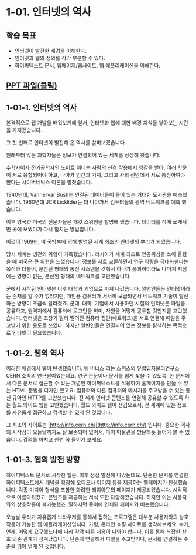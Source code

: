 # 1-01. 인터넷의 역사

## 학습 목표

- 인터넷이 발전한 배경을 이해한다.
- 인터넷과 웹의 정의를 각각 부분할 수 있다.
- 하이퍼텍스트 문서, 웹페이지/웹사이트, 웹 애플리케이션을 이해한다.

## [PPT 파일(클릭)](./ppt/ch01-01.pdf)

## 1-01-1. 인터넷의 역사

본격적으로 웹 개발을 배워보기에 앞서, 인터넷과 웹에 대한 배경 지식을 쌓아보는 시간을 가지겠습니다.

그 첫 번째로 인터넷이 발전해 온 역사를 살펴보겠습니다.

원래부터 많은 과학자들은 정보가 연결되어 있는 세계를 상상해 왔습니다.

수학자이자 전기공학자인 노버트 위너는 사람의 신경 작용에서 영감을 받아, 여러 학문이 서로 융합되어야 하고, 나아가 인간과 기계, 그리고 사회 전반에서 서로 통신하여야 한다는 사이버네틱스 이론을 펼쳤습니다.

1940년대, Vannervar Bush는 연결된 데이터들이 들어 있는 거대한 도서관을 예측했습니다. 1960년대 JCR Licklider는 더 나아가서 컴퓨터들의 광역 네트워크를 예측 했습니다.

이후 영국과 미국의 전문가들은 패킷 스위칭을 발명해 냈습니다. 데이터를 작게 쪼개서 먼 곳에 보냈다가 다시 합치는 방법입니다.

이것이 1969년, 미 국방부에 의해 발명된 세계 최초의 인터넷의 뿌리가 되었습니다.

당시 세계는 냉전의 위협이 가득했습니다. 러시아가 세계 최초로 인공위성을 쏘아 올렸을 때 미국은 큰 위협을 느꼈습니다. 정보를 서로 교환하면서 연구 역량을 극대화한다는 목적과 더불어, 분산된 형태의 통신 시스템을 갖춰서 하나가 붕괴하더라도 나머지 지점에는 영향이 없는, 분산된 형태의 네트워크를 고안했습니다.

군에서 시작된 인터넷은 이후 대학과 기업으로 퍼져 나갔습니다. 일반인들은 인터넷이라는 존재를 알 수가 없었지만, 개인용 컴퓨터가 서서히 보급되면서 네트워크 기술이 발전하는 방향이 조금씩 달라졌죠. 군대, 대학, 기업에서 사용하던 시절의 인터넷은 파일을 공유하고, 원격지에서 컴퓨터에 로그인을 하며, 자원을 어떻게 공유할 것인지를 고민했습니다. 인터넷은 초창기 멀리 떨어진 컴퓨터 집단(네트워크)을 서로 연결해 파일을 주고받기 위한 용도로 쓰였다. 하지만 일반인들은 연결되어 있는 정보를 탐색하는 목적으로 인터넷이 필요했습니다.

## 1-01-2. 웹의 역사

이러한 배경에서 웹이 탄생했습니다. 팀 버너스 리는 스위스의 유럽입자물리연구소 CERN 소속의 연구원이었는데요. 연구 논문이나 문서를 쉽게 찾을 수 있도록, 한 문서에서 다른 문서로 접근할 수 있는 개념인 하이퍼텍스트를 적용하여 홈페이지를 만들 수 있는 HTML 문법을 디자인 했고요. 컴퓨터와 다른 컴퓨터와 메시지를 주고받을 수 있는 통신 규약인 HTTP를 고안했습니다. 전 세계 인터넷 콘텐츠를 연결해 공유할 수 있도록 하는 월드 와이드 웹을 고안했습니다. 월드 와이드 웹이 생김으로서, 전 세계에 있는 정보를 자유롭게 접근하고 검색할 수 있게 된 것입니다.

그 최초의 사이트는 [http://info.cern.ch/](http://info.cern.ch/) 입니다. 중요한 역사의 시작점이 오늘날까지도 잘 보존되어 있어서, 마치 박물관을 방문하듯 들어가 볼 수 있습니다. 강의를 마치고 한번 꼭 들어가 보세요.

## 1-01-3. 웹의 발전 방향

하이퍼텍스트 문서로 시작한 웹은, 이후 점점 발전해 나갔는데요. 단순한 문서를 연결한 하이퍼텍스트에서 개념을 확장해 오디오나 이미지 등을 제공하는 웹페이지가 탄생했습니다. 각종 미디어 형식을 포함한 화려한 레이아웃의 페이지가 제공되었습니다. 시각적으로 아름다워졌고, 콘텐츠를 제공하는 서식 또한 다양해졌습니다. 하지만 이는 사용자와의 상호작용이 불가능했죠. 말하자면 종이에 인쇄된 페이지와 비슷했습니다.

오늘날 우리가 자유롭게 브라우저를 통해서 접하는 프로그램은 대부분 사용자와의 상호작용이 가능한 웹 애플리케이션입니다. 가령, 온라인 쇼핑 사이트를 생각해보세요. 누가, 언제, 어떻게 요구했느냐에 따라 각각 다른 내용이 나와야 합니다. 이를 통해 복잡한 상호 의존 관계가 생겨났습니다. 단순히 연결해서 파일을 주고받거나, 문서를 연결하는 수준을 뛰어 넘게 된 것입니다.
